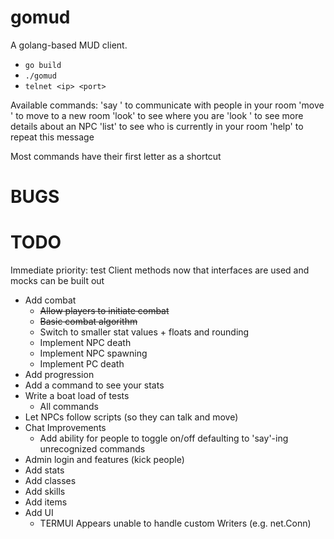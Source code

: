 # gomud

A golang-based MUD client.
* `go build`
* `./gomud`
* `telnet <ip> <port>`

Available commands:
'say <message>' to communicate with people in your room
'move <exit key>' to move to a new room
'look' to see where you are
'look <npc name>' to see more details about an NPC
'list' to see who is currently in your room
'help' to repeat this message

Most commands have their first letter as a shortcut

# BUGS

# TODO
Immediate priority: test Client methods now that interfaces are used and mocks can be built out

* Add combat
  * ~~Allow players to initiate combat~~
  * ~~Basic combat algorithm~~
  * Switch to smaller stat values + floats and rounding
  * Implement NPC death
  * Implement NPC spawning
  * Implement PC death
* Add progression
* Add a command to see your stats
* Write a boat load of tests
  * All commands
* Let NPCs follow scripts (so they can talk and move)
* Chat Improvements
  * Add ability for people to toggle on/off defaulting to 'say'-ing unrecognized commands
* Admin login and features (kick people)
* Add stats
* Add classes
* Add skills
* Add items
* Add UI
  * TERMUI Appears unable to handle custom Writers (e.g. net.Conn)
